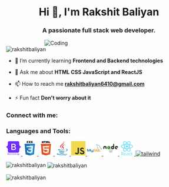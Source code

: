 <h1 align="center">Hi 👋, I'm Rakshit Baliyan</h1>
<h3 align="center">A passionate full stack web developer.</h3>
<img align="right" alt="Coding" width="400" src="https://cdn.dribbble.com/users/1876781/screenshots/6169542/web_character.gif">
<p align="left"> <img src="https://komarev.com/ghpvc/?username=rakshitbaliyan&label=Profile%20views&color=0e75b6&style=flat" alt="rakshitbaliyan" /> </p>

- 🌱 I’m currently learning **Frontend and Backend technologies**

- 💬 Ask me about **HTML CSS JavaScript and ReactJS**

- 📫 How to reach me **rakshitbaliyan6410@gmail.com**

- ⚡ Fun fact **Don't worry about it**

<h3 align="left">Connect with me:</h3>
<p align="left">
</p>

<h3 align="left">Languages and Tools:</h3>
<p align="left"> <a href="https://getbootstrap.com" target="_blank" rel="noreferrer"> <img src="https://raw.githubusercontent.com/devicons/devicon/master/icons/bootstrap/bootstrap-plain-wordmark.svg" alt="bootstrap" width="40" height="40"/> </a> <a href="https://www.w3schools.com/css/" target="_blank" rel="noreferrer"> <img src="https://raw.githubusercontent.com/devicons/devicon/master/icons/css3/css3-original-wordmark.svg" alt="css3" width="40" height="40"/> </a> <a href="https://www.w3.org/html/" target="_blank" rel="noreferrer"> <img src="https://raw.githubusercontent.com/devicons/devicon/master/icons/html5/html5-original-wordmark.svg" alt="html5" width="40" height="40"/> </a> <a href="https://www.java.com" target="_blank" rel="noreferrer"> <img src="https://raw.githubusercontent.com/devicons/devicon/master/icons/java/java-original.svg" alt="java" width="40" height="40"/> </a> <a href="https://developer.mozilla.org/en-US/docs/Web/JavaScript" target="_blank" rel="noreferrer"> <img src="https://raw.githubusercontent.com/devicons/devicon/master/icons/javascript/javascript-original.svg" alt="javascript" width="40" height="40"/> </a> <a href="https://www.mysql.com/" target="_blank" rel="noreferrer"> <img src="https://raw.githubusercontent.com/devicons/devicon/master/icons/mysql/mysql-original-wordmark.svg" alt="mysql" width="40" height="40"/> </a> <a href="https://nodejs.org" target="_blank" rel="noreferrer"> <img src="https://raw.githubusercontent.com/devicons/devicon/master/icons/nodejs/nodejs-original-wordmark.svg" alt="nodejs" width="40" height="40"/> </a> <a href="https://reactjs.org/" target="_blank" rel="noreferrer"> <img src="https://raw.githubusercontent.com/devicons/devicon/master/icons/react/react-original-wordmark.svg" alt="react" width="40" height="40"/> </a> <a href="https://tailwindcss.com/" target="_blank" rel="noreferrer"> <img src="https://www.vectorlogo.zone/logos/tailwindcss/tailwindcss-icon.svg" alt="tailwind" width="40" height="40"/> </a> </p>

<p><img align="left" src="https://github-readme-stats.vercel.app/api/top-langs?username=rakshitbaliyan&show_icons=true&locale=en&layout=compact" alt="rakshitbaliyan" /></p>

<p>&nbsp;<img align="center" src="https://github-readme-stats.vercel.app/api?username=rakshitbaliyan&show_icons=true&locale=en" alt="rakshitbaliyan" /></p>

<p><img align="center" src="https://github-readme-streak-stats.herokuapp.com/?user=rakshitbaliyan&" alt="rakshitbaliyan" /></p>
